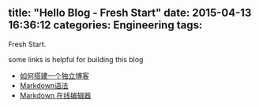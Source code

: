 title: "Hello Blog - Fresh Start"
date: 2015-04-13 16:36:12
categories: Engineering
tags: 
---
Fresh Start. 

some links is helpful for building this blog
* [如何搭建一个独立博客](http://cnfeat.com/2014/05/10/2014-05-11-how-to-build-a-blog/)
* [Markdown语法](http://www.jianshu.com/p/q81RER)
* [Markdown 在线编辑器](https://www.zybuluo.com/mdeditor)

